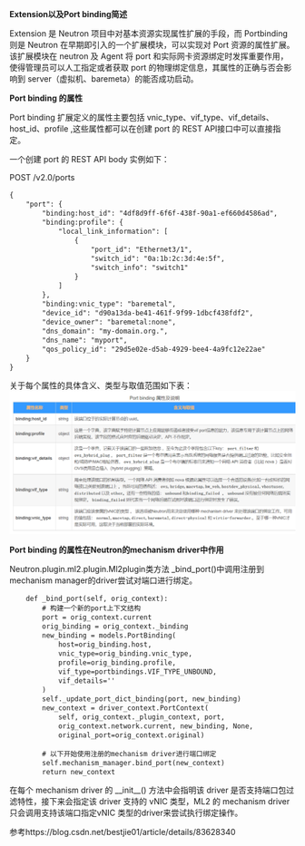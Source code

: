 **Extension以及Port binding简述**

Extension 是 Neutron 项目中对基本资源实现属性扩展的手段，而 Portbinding 则是 Neutron 在早期即引入的一个扩展模块，可以实现对 Port 资源的属性扩展。该扩展模块在 neutron 及 Agent 将 port 和实际网卡资源绑定时发挥重要作用，使得管理员可以人工指定或者获取 port 的物理绑定信息，其属性的正确与否会影响到 server（虚拟机、baremeta）的能否成功启动。



**Port binding 的属性**

Port binding 扩展定义的属性主要包括 vnic\_type、vif\_type、vif\_details、host\_id、profile ,这些属性都可以在创建 port 的 REST API接口中可以直接指定。



一个创建 port 的 REST API body 实例如下：

POST      /v2.0/ports

```
{
    "port": {
        "binding:host_id": "4df8d9ff-6f6f-438f-90a1-ef660d4586ad",
        "binding:profile": {
            "local_link_information": [
                {
                    "port_id": "Ethernet3/1",
                    "switch_id": "0a:1b:2c:3d:4e:5f",
                    "switch_info": "switch1"
                }
            ]
        },
        "binding:vnic_type": "baremetal",
        "device_id": "d90a13da-be41-461f-9f99-1dbcf438fdf2",
        "device_owner": "baremetal:none",
        "dns_domain": "my-domain.org.",
        "dns_name": "myport",
        "qos_policy_id": "29d5e02e-d5ab-4929-bee4-4a9fc12e22ae"
    }
}
```

 关于每个属性的具体含义、类型与取值范围如下表：![](/assets/network-virtualnetwork-netron-code1.png)

**Port binding 的属性在Neutron的mechanism  driver中作用**

Neutron.plugin.ml2.plugin.Ml2plugin类方法 \_bind\_port\(\)中调用注册到mechanism manager的driver尝试对端口进行绑定。

```
    def _bind_port(self, orig_context):
        # 构建一个新的port上下文结构
        port = orig_context.current
        orig_binding = orig_context._binding
        new_binding = models.PortBinding(
            host=orig_binding.host,
            vnic_type=orig_binding.vnic_type,
            profile=orig_binding.profile,
            vif_type=portbindings.VIF_TYPE_UNBOUND,
            vif_details=''
        )
        self._update_port_dict_binding(port, new_binding)
        new_context = driver_context.PortContext(
            self, orig_context._plugin_context, port,
            orig_context.network.current, new_binding, None,
            original_port=orig_context.original)
 
        # 以下开始使用注册的mechanism driver进行端口绑定
        self.mechanism_manager.bind_port(new_context)
        return new_context
```

 在每个 mechanism driver 的 \_\_init\_\_\(\) 方法中会指明该 driver 是否支持端口包过滤特性，接下来会指定该 driver 支持的 vNIC 类型，ML2 的 mechanism driver 只会调用支持该端口指定vNIC 类型的driver来尝试执行绑定操作。

参考https://blog.csdn.net/bestjie01/article/details/83628340

